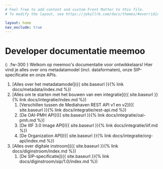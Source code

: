 ```yaml
---
# Feel free to add content and custom Front Matter to this file.
# To modify the layout, see https://jekyllrb.com/docs/themes/#overriding-theme-defaults

layout: home
nav_exclude: true
---
```


# Developer documentatie meemoo

{: .fw-300 }
Welkom op meemoo's documentatie voor ontwikkelaars!
Hier vind je alles over ons metadatamodel (incl. dataformaten), onze SIP-specificatie en onze APIs.

1. [Alles over het metadatamodel]({{ site.baseurl }}{% link docs/metadata/index.md %})
2. [Alles om te starten met het bouwen van een integratie]({{ site.baseurl }}{% link docs/integratie/index.md %})
   1. [Verschillen tussen de Mediahaven REST API v1 en v2]({{ site.baseurl }}{% link docs/integratie/rest-api.md %})
   2. [De OAI-PMH API]({{ site.baseurl }}{% link docs/integratie/oai-pmh.md %})
   3. [De IIIF 3.0 Image API]({{ site.baseurl }}{% link docs/integratie/iiif.md %})
   4. [De Organization API]({{ site.baseurl }}{% link docs/integratie/org-api/index.md %})
3. [Alles over digitale instroom]({{ site.baseurl }}{% link docs/diginstroom/index.md %})
   1. [De SIP-specificatie]({{ site.baseurl }}{% link docs/diginstroom/sip/1.0/index.md %})
